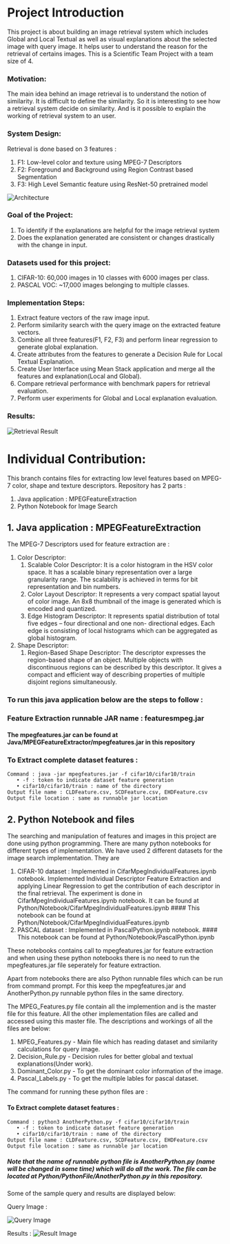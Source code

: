 # Project Introduction

This project is about building an image retrieval system which includes Global and Local Textual as well as visual explanations about the selected image with query image. It helps user to understand the reason for the retrieval of certains images.
  This is a Scientific Team Project with a team size of 4.
  
### Motivation:
The main idea behind an image retrieval is to understand the notion of similarity. It is difficult to define the similarity. So it is interesting to see how a retrieval system decide on similarity. And is it possible to explain the working of retrieval system to an user.

### System Design:

Retrieval is done based on 3 features : 
  1. F1: Low-level color and texture using MPEG-7 Descriptors
  2. F2: Foreground and Background using Region Contrast based Segmentation
  3. F3: High Level Semantic feature using ResNet-50 pretrained model

![Architecture](https://github.com/prafulladiwesh/IRTEX/blob/master/Images/IRArchitecture.png)

### Goal of the Project:
  1. To identify if the explanations are helpful for the image retrieval system
  2. Does the explanation generated are consistent or changes drastically with the change in input.

### Datasets used for this project:
  1. CIFAR-10: 60,000 images in 10 classes with 6000 images per class.
  2. PASCAL VOC: ~17,000 images belonging to multiple classes.

### Implementation Steps:
  1. Extract feature vectors of the raw image input.
  2. Perform similarity search with the query image on the extracted feature vectors.
  3. Combine all three features(F1, F2, F3) and perform linear regression to generate global explanation.
  4. Create attributes from the features to generate a Decision Rule for Local Textual Explanation.
  5. Create User Interface using Mean Stack application and merge all the features and explanation(Local and Global).
  6. Compare retrieval performance with benchmark papers for retrieval evaluation.
  7. Perform user experiments for Global and Local explanation evaluation.

### Results:

![Retrieval Result](https://github.com/prafulladiwesh/IRTEX/blob/master/Images/RetrievalResult.png)


# Individual Contribution:

This branch contains files for extracting low level features based on MPEG-7 color, shape and texture descriptors.
Repository has 2 parts :
  1. Java application : MPEGFeatureExtraction
  2. Python Notebook for Image Search


## 1. Java application : MPEGFeatureExtraction
The MPEG-7 Descriptors used for feature extraction are :
  1. Color Descriptor:
      1. Scalable Color Descriptor: It is a color histogram in the HSV color space. It has a scalable binary representation                                       over a large granularity range. The scalability is achieved in terms for bit representation and bin numbers.
      2. Color Layout Descriptor: It represents a very compact spatial layout of color image. An 8x8 thumbnail of the image is                                   generated which is encoded and quantized.
      3. Edge Histogram Descriptor: It represents spatial distribution of total five edges – four directional and one non-                                         directional edges. Each edge is consisting of local histograms which can be aggregated as global histogram.
  2. Shape Descriptor:
      1. Region-Based Shape Descriptor: The descriptor expresses the region-based shape of an object. Multiple objects with                                           discontinuous regions can be described by this descriptor. It gives a compact and efficient way of describing properties of multiple disjoint regions simultaneously.
      
 
### To run this java application below are the steps to follow :

  ### Feature Extraction runnable JAR name : featuresmpeg.jar
  #### The mpegfeatures.jar can be found at Java/MPEGFeatureExtractor/mpegfeatures.jar in this repository
  ### To Extract complete dataset features :
    Command : java -jar mpegfeatures.jar -f cifar10/cifar10/train
       • -f : token to indicate dataset feature generation
       • cifar10/cifar10/train : name of the directory
    Output file name : CLDFeature.csv, SCDFeature.csv, EHDFeature.csv
    Output file location : same as runnable jar location
    
## 2. Python Notebook and files
The searching and manipulation of features and images in this project are done using python programming.
There are many python notebooks for different types of implementation.
We have used 2 different datasets for the image search implementation. They are 
  1. CIFAR-10 dataset : Implemented in CifarMpegIndividualFeatures.ipynb notebook.
                        Implemented Individual Descriptor Feature Extraction and applying Linear Regression to get the contribution of each descriptor in the final retrieval. The experiment is done in CifarMpegIndividualFeatures.ipynb notebook. It can be found at Python/Notebook/CifarMpegIndividualFeatures.ipynb
                        #### This notebook can be found at Python/Notebook/CifarMpegIndividualFeatures.ipynb
  2. PASCAL dataset : Implemented in PascalPython.ipynb notebook.
                      #### This notebook can be found at Python/Notebook/PascalPython.ipynb
  
  These notebooks contains call to mpegfeatures.jar for feature extraction and when using these python notebooks there is no     need to run the mpegfeatures.jar file seperately for feature extraction.

Apart from notebooks there are also Python runnable files which can be run from command prompt. For this keep the mpegfeatures.jar and AnotherPython.py runnable python files in the same directory.

The MPEG_Features.py file contain all the implemention and is the master file for this feature. All the other implementation files are called and accessed using this master file. The descriptions and workings of all the files are below:
1. MPEG_Features.py - Main file which has reading dataset and similarity calculations for query image.
2. Decision_Rule.py - Decision rules for better global and textual explanations(Under work).
3. Dominant_Color.py - To get the dominant color information of the image.
4. Pascal_Labels.py - To get the multiple lables for pascal dataset.

The command for running these python files are :
  #### To Extract complete dataset features :
    Command : python3 AnotherPython.py -f cifar10/cifar10/train
       • -f : token to indicate dataset feature generation
       • cifar10/cifar10/train : name of the directory
    Output file name : CLDFeature.csv, SCDFeature.csv, EHDFeature.csv
    Output file location : same as runnable jar location
  
  ##### Note that the name of runnable python file is AnotherPython.py (name will be changed in some time) which will do all the work. The file can be located at Python/PythonFile/AnotherPython.py in this repository.
  
  Some of the sample query and results are displayed below:
  
  Query Image :
   
  ![Query Image](https://github.com/stevemanavalan/IRTEX/blob/mpeg7_features/Images/query_image.png)
  
  Results :
  ![Result Image](https://github.com/stevemanavalan/IRTEX/blob/mpeg7_features/Images/result_images.png)
  
